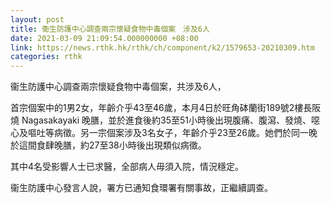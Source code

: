 ```yaml
---
layout: post
title: 衞生防護中心調查兩宗懷疑食物中毒個案　涉及6人
date: 2021-03-09 21:09:54.000000000 +08:00
link: https://news.rthk.hk/rthk/ch/component/k2/1579653-20210309.htm
categories: rthk
---
```


衞生防護中心調查兩宗懷疑食物中毒個案，共涉及6人，

首宗個案中的1男2女，年齡介乎43至46歲，本月4日於旺角砵蘭街189號2樓長阪燒 Nagasakayaki 晚膳，並於進食後約35至51小時後出現腹痛、腹瀉、發燒、噁心及嘔吐等病徵。另一宗個案涉及3名女子，年齡介乎23至26歲。她們於同一晚於這間食肆晚膳，約27至38小時後出現類似病徵。

其中4名受影響人士已求醫，全部病人毋須入院，情況穩定。

衞生防護中心發言人說，署方已通知食環署有關事故，正繼續調查。
